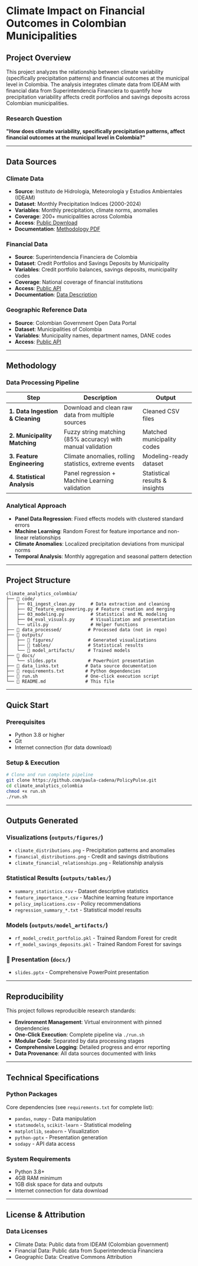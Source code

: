 # Climate Impact on Financial Outcomes in Colombian Municipalities

## Project Overview

This project analyzes the relationship between climate variability (specifically precipitation patterns) and financial outcomes at the municipal level in Colombia. The analysis integrates climate data from IDEAM with financial data from Superintendencia Financiera to quantify how precipitation variability affects credit portfolios and savings deposits across Colombian municipalities.

### Research Question
**"How does climate variability, specifically precipitation patterns, affect financial outcomes at the municipal level in Colombia?"**

---

## Data Sources

### Climate Data
- **Source**: Instituto de Hidrología, Meteorología y Estudios Ambientales (IDEAM)
- **Dataset**: Monthly Precipitation Indices (2000-2024)
- **Variables**: Monthly precipitation, climate norms, anomalies
- **Coverage**: 200+ municipalities across Colombia
- **Access**: [Public Download](https://bart.ideam.gov.co/indiecosistemas/ind/clima/datos/D_indice_precipitacion.xlsx)
- **Documentation**: [Methodology PDF](https://bart.ideam.gov.co/indiecosistemas/ind/clima/hm/HM_indice_de_precipitacion.pdf)

### Financial Data
- **Source**: Superintendencia Financiera de Colombia
- **Dataset**: Credit Portfolios and Savings Deposits by Municipality
- **Variables**: Credit portfolio balances, savings deposits, municipality codes
- **Coverage**: National coverage of financial institutions
- **Access**: [Public API](https://www.datos.gov.co/resource/u2wk-tfe3.json)
- **Documentation**: [Data Description](https://www.datos.gov.co/Econom-a-y-Finanzas/Saldo-de-las-captaciones-y-colocaciones-por-munici/u2wk-tfe3/about_data)

### Geographic Reference Data
- **Source**: Colombian Government Open Data Portal
- **Dataset**: Municipalities of Colombia
- **Variables**: Municipality names, department names, DANE codes
- **Access**: [Public API](https://www.datos.gov.co/resource/gdxc-w37w.json)

---

## Methodology

### Data Processing Pipeline

| Step | Description | Output |
|------|-------------|--------|
| **1. Data Ingestion & Cleaning** | Download and clean raw data from multiple sources | Cleaned CSV files |
| **2. Municipality Matching** | Fuzzy string matching (85% accuracy) with manual validation | Matched municipality codes |
| **3. Feature Engineering** | Climate anomalies, rolling statistics, extreme events | Modeling-ready dataset |
| **4. Statistical Analysis** | Panel regression + Machine Learning validation | Statistical results & insights |

### Analytical Approach
- **Panel Data Regression**: Fixed effects models with clustered standard errors
- **Machine Learning**: Random Forest for feature importance and non-linear relationships
- **Climate Anomalies**: Localized precipitation deviations from municipal norms
- **Temporal Analysis**: Monthly aggregation and seasonal pattern detection

---

## Project Structure

```
climate_analytics_colombia/
├── 📁 code/
│   ├── 01_ingest_clean.py      # Data extraction and cleaning
│   ├── 02_feature_engineering.py # Feature creation and merging
│   ├── 03_modeling.py          # Statistical and ML modeling
│   ├── 04_eval_visuals.py      # Visualization and presentation
│   └── utils.py                # Helper functions
├── 📁 data_processed/          # Processed data (not in repo)
├── 📁 outputs/
│   ├── 📁 figures/             # Generated visualizations
│   ├── 📁 tables/              # Statistical results
│   └── 📁 model_artifacts/     # Trained models
├── 📁 docs/
│   └── slides.pptx            # PowerPoint presentation
├── 📄 data_links.txt          # Data source documentation
├── 📄 requirements.txt        # Python dependencies
├── 📄 run.sh                  # One-click execution script
└── 📄 README.md               # This file
```

---

## Quick Start

### Prerequisites
- Python 3.8 or higher
- Git
- Internet connection (for data download)

### Setup & Execution
```bash
# Clone and run complete pipeline
git clone https://github.com/paula-cadena/PolicyPulse.git
cd climate_analytics_colombia
chmod +x run.sh
./run.sh
```

---

## Outputs Generated

### Visualizations (`outputs/figures/`)
- `climate_distributions.png` - Precipitation patterns and anomalies
- `financial_distributions.png` - Credit and savings distributions  
- `climate_financial_relationships.png` - Relationship analysis

### Statistical Results (`outputs/tables/`)
- `summary_statistics.csv` - Dataset descriptive statistics
- `feature_importance_*.csv` - Machine learning feature importance
- `policy_implications.csv` - Policy recommendations
- `regression_summary_*.txt` - Statistical model results

### Models (`outputs/model_artifacts/`)
- `rf_model_credit_portfolio.pkl` - Trained Random Forest for credit
- `rf_model_savings_deposits.pkl` - Trained Random Forest for savings

### 🎤 Presentation (`docs/`)
- `slides.pptx` - Comprehensive PowerPoint presentation

---

## Reproducibility

This project follows reproducible research standards:

- **Environment Management**: Virtual environment with pinned dependencies
- **One-Click Execution**: Complete pipeline via `./run.sh`
- **Modular Code**: Separated by data processing stages
- **Comprehensive Logging**: Detailed progress and error reporting
- **Data Provenance**: All data sources documented with links

---

## Technical Specifications

### Python Packages
Core dependencies (see `requirements.txt` for complete list):
- `pandas`, `numpy` - Data manipulation
- `statsmodels`, `scikit-learn` - Statistical modeling  
- `matplotlib`, `seaborn` - Visualization
- `python-pptx` - Presentation generation
- `sodapy` - API data access

### System Requirements
- Python 3.8+
- 4GB RAM minimum
- 1GB disk space for data and outputs
- Internet connection for data download

---

## License & Attribution

### Data Licenses
- Climate Data: Public data from IDEAM (Colombian government)
- Financial Data: Public data from Superintendencia Financiera  
- Geographic Data: Creative Commons Attribution

